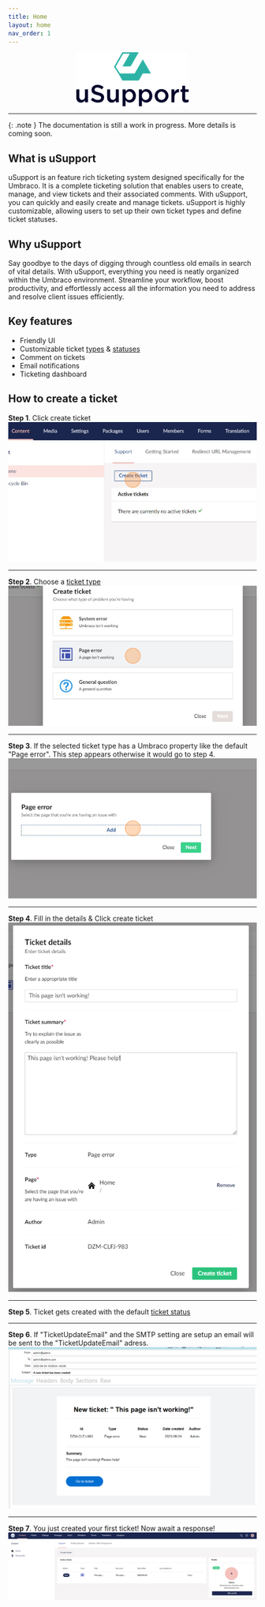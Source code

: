 ```yaml
---
title: Home
layout: home
nav_order: 1
---
```


<img src="/uSupport-documentation/assets/usupport.svg" alt="logotype" style="height: 110px; margin: 0 auto; display: block;">

---

{: .note }
The documentation is still a work in progress. More details is coming soon.

## What is uSupport
uSupport is an feature rich ticketing system designed specifically for the Umbraco. It is a complete ticketing solution that enables users to create, manage, and view tickets and their associated comments. With uSupport, you can quickly and easily create and manage tickets. uSupport is highly customizable, allowing users to set up their own ticket types and define ticket statuses.

## Why uSupport
Say goodbye to the days of digging through countless old emails in search of vital details. With uSupport, everything you need is neatly organized within the Umbraco environment. Streamline your workflow, boost productivity, and effortlessly access all the information you need to address and resolve client issues efficiently.

## Key features

* Friendly UI
* Customizable ticket [types](/uSupport-documentation/docs/features/ticketType) & [statuses](/uSupport-documentation/docs/features/ticketStatus)
* Comment on tickets
* Email notifications
* Ticketing dashboard

## How to create a ticket

**Step 1**. Click create ticket
<img src="/uSupport-documentation/assets/createTicket/step1.png">

---

**Step 2**. Choose a [ticket type](/uSupport-documentation/docs/features/ticketType)
<img src="/uSupport-documentation/assets/createTicket/step2.png">

---

**Step 3**. If the selected ticket type has a Umbraco property like the default "Page error". This step appears otherwise it would go to step 4.
<img src="/uSupport-documentation/assets/createTicket/step3.png">

---

**Step 4**. Fill in the details & Click create ticket
<img src="/uSupport-documentation/assets/createTicket/step4.PNG">

---

**Step 5**.
Ticket gets created with the default [ticket status](/uSupport-documentation/docs/features/ticketStatus)

---

**Step 6**.
 If "TicketUpdateEmail" and the SMTP setting are setup an email will be sent to the "TicketUpdateEmail" adress.
 <img src="/uSupport-documentation/assets/createTicket/step6.PNG">

---

**Step 7**. You just created your first ticket! Now await a response!
 <img src="/uSupport-documentation/assets/createTicket/step7.PNG">